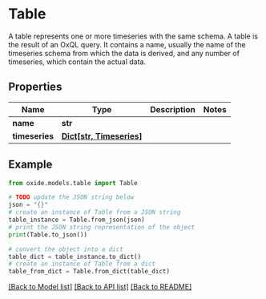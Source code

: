 # Table

A table represents one or more timeseries with the same schema.  A table is the result of an OxQL query. It contains a name, usually the name of the timeseries schema from which the data is derived, and any number of timeseries, which contain the actual data.

## Properties

Name | Type | Description | Notes
------------ | ------------- | ------------- | -------------
**name** | **str** |  | 
**timeseries** | [**Dict[str, Timeseries]**](Timeseries.md) |  | 

## Example

```python
from oxide.models.table import Table

# TODO update the JSON string below
json = "{}"
# create an instance of Table from a JSON string
table_instance = Table.from_json(json)
# print the JSON string representation of the object
print(Table.to_json())

# convert the object into a dict
table_dict = table_instance.to_dict()
# create an instance of Table from a dict
table_from_dict = Table.from_dict(table_dict)
```
[[Back to Model list]](../README.md#documentation-for-models) [[Back to API list]](../README.md#documentation-for-api-endpoints) [[Back to README]](../README.md)


